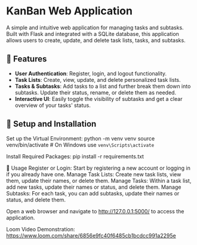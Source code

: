 # KanBan Web Application

A simple and intuitive web application for managing tasks and subtasks. Built with Flask and integrated with a SQLite database, this application allows users to create, update, and delete task lists, tasks, and subtasks.

## 🌟 Features

- **User Authentication**: Register, login, and logout functionality.
- **Task Lists**: Create, view, update, and delete personalized task lists.
- **Tasks & Subtasks**: Add tasks to a list and further break them down into subtasks. Update their status, rename, or delete them as needed.
- **Interactive UI**: Easily toggle the visibility of subtasks and get a clear overview of your tasks' status.

## 🔧 Setup and Installation
Set up the Virtual Environment: 
python -m venv venv
source venv/bin/activate  # On Windows use `venv\Scripts\activate`

Install Required Packages:
pip install -r requirements.txt

📖 Usage
Register or Login: Start by registering a new account or logging in if you already have one.
Manage Task Lists: Create new task lists, view them, update their names, or delete them.
Manage Tasks: Within a task list, add new tasks, update their names or status, and delete them.
Manage Subtasks: For each task, you can add subtasks, update their names or status, and delete them.

Open a web browser and navigate to http://127.0.0.1:5000/ to access the application.

Loom Video Demonstration: https://www.loom.com/share/6856e9fc40f6485cb1bcdcc991a2295e
